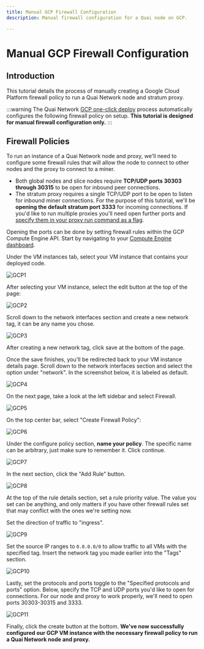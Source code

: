 ```yaml
---
title: Manual GCP Firewall Configuration
description: Manual firewall configuration for a Quai node on GCP.

---
```


# Manual GCP Firewall Configuration

## Introduction

This tutorial details the process of manually creating a Google Cloud Platform firewall policy to run a Quai Network node and stratum proxy.

:::warning
The Quai Network [GCP one-click deploy](/participate/node/one-click/gcp.md) process automatically configures the following firewall policy on setup. **This tutorial is designed for manual firewall configuration only.**
:::

## Firewall Policies

To run an instance of a Quai Network node and proxy, we'll need to configure some firewall rules that will allow the node to connect to other nodes and the proxy to connect to a miner.

- Both global nodes and slice nodes require **TCP/UDP ports 30303 through 30315** to be open for inbound peer connections.
- The stratum proxy requires a single TCP/UDP port to be open to listen for inbound miner connections. For the purpose of this tutorial, we'll be **opening the default stratum port 3333** for incoming connections. If you'd like to run multiple proxies you'll need open further ports and [specify them in your proxy run command as a flag](/participate/stratum-proxy/run-stratum.md).

Opening the ports can be done by setting firewall rules within the GCP Compute Engine API. Start by navigating to your [Compute Engine dashboard](https://console.cloud.google.com/compute/instances).

Under the VM instances tab, select your VM instance that contains your deployed code.

![GCP1](/img/GCP1.jpg)

After selecting your VM instance, select the edit button at the top of the page:

![GCP2](/img/GCP1.jpg)

Scroll down to the network interfaces section and create a new network tag, it can be any name you chose.

![GCP3](/img/GCP3.jpg)

After creating a new network tag, click save at the bottom of the page.

Once the save finishes, you'll be redirected back to your VM instance details page. Scroll down to the network interfaces section and select the option under "network". In the screenshot below, it is labeled as default.

![GCP4](/img/GCP4.jpg)

On the next page, take a look at the left sidebar and select Firewall.

![GCP5](/img/GCP5.jpg)

On the top center bar, select "Create Firewall Policy":

![GCP6](/img/GCP6.jpg)

Under the configure policy section, **name your policy**. The specific name can be arbitrary, just make sure to remember it. Click continue.

![GCP7](/img/GCP7.jpg)

In the next section, click the "Add Rule" button.

![GCP8](/img/GCP8.jpg)

At the top of the rule details section, set a rule priority value. The value you set can be anything, and only matters if you have other firewall rules set that may conflict with the ones we're setting now.

Set the direction of traffic to "ingress".

![GCP9](/img/GCP9.jpg)

Set the source IP ranges to `0.0.0.0/0` to allow traffic to all VMs with the specified tag. Insert the network tag you made earlier into the "Tags" section.

![GCP10](/img/GCP10.jpg)

Lastly, set the protocols and ports toggle to the "Specified protocols and ports" option. Below, specify the TCP and UDP ports you'd like to open for connections. For our node and proxy to work properly, we'll need to open ports 30303-30315 and 3333.

![GCP11](/img/GCP11.jpg)

Finally, click the create button at the bottom. **We've now successfully configured our GCP VM instance with the necessary firewall policy to run a Quai Network node and proxy.**
